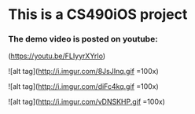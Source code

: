 # This is a CS490iOS project

### The demo video is posted on youtube:

(https://youtu.be/FLIyyrXYrIo)

![alt tag](http://i.imgur.com/8JsJInq.gif =100x)

![alt tag](http://i.imgur.com/diFc4kq.gif =100x)

![alt tag](http://i.imgur.com/vDNSKHP.gif =100x)

